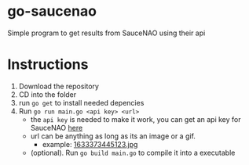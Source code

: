 # go-saucenao
Simple program to get results from SauceNAO using their api 

# Instructions
1. Download the repository 
2. CD into the folder
3. run `go get` to install needed depencies
4. Run `go run main.go <api key> <url>`
    - the `api key` is needed to make it work, you can get an api key for SauceNAO [here](https://saucenao.com/user.php?page=search-api)
    - url can be anything as long as its an image or a gif.
        - example: [1633373445123.jpg](https://cdn.discordapp.com/attachments/681523355576303627/895311255349395486/1633373445123.jpg)
    - (optional). Run `go build main.go` to compile it into a executable